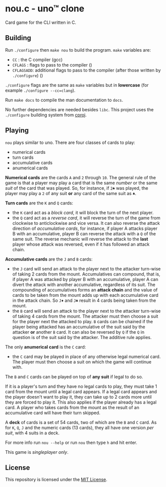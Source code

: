 # nou.c - uno™ clone

Card game for the CLI written in C.

## Building

Run `./configure` then `make nou` to build the program. `make` variables are:

- `CC` : the C compiler (gcc)
- `CFLAGS` : flags to pass to the compiler ()
- `CFLAGSADD`: additional flags to pass to the compiler (after those written by `./configure`) ()

`./configure` flags are the same as `make` variables but in **lowercase**
(for example `./configure --cc=clang`).

Run `make docs` to compile the man documentation to `docs`.

No further dependencies are needed besides `libc`. This project uses the `./configure` building
system from [cproj](https://github.com/matthmr/cproj).

## Playing

`nou` plays similar to uno. There are four classes of cards to play:

- numerical cards
- turn cards
- accumulative cards
- anumerical cards

**Numerical cards** are the cards `A` and `2` through `10`. The general rule of the
game is that a player may play a card that is the same *number* or the
same *suit* of the card that was played. So, for instance, if `2♣` was played,
the player may play a `2` of any suit **or** any card of the same suit as `♣`.

**Turn cards** are the `K` and `Q` cards:

- the `K` card act as a *block card*, it will block the turn of the next player.
- the `Q` card act as a *reverse card*, it will reverse the turn of the game
from clockwise to anticlockwise and vice versa. It can also reverse the
attack direction of *accumulative cards*, for instance, if player A attacks
player B with an accumulative, player B can reverse the attack with a `Q`
of the same suit. The reverse mechanic will reverse the attack to the **last**
player whose attack was reversed, even if it has followed an attack chain.

**Accumulative cards** are the `J` and `B` cards:

- the `J` card will send an attack to the player next to the attacker turn-wise
of taking 2 cards from the mount. Accumulatives can compound, that is, if player
A was attacked by player B with an accumulative, player A can divert the attack
with another accumulative, regardless of its suit. The compounding of accumulatives
forms an **attack chain** and the value of cards to be taken from the mount adds
up with each accumulative card in the attack chain. So `J♦` and `J♣` result
in 4 cards being taken from the mount.
- the `B` card will send an attack to the player next to the attacker turn-wise
of taking 4 cards from the mount. The attacker must then choose a suit for the player
next the attacked to play. `B` cards can be chained if the player being attacked has
an accumulative of the suit said by the attacker **or** another `B` card. It can also
be reversed by `Q` if the `Q` in question is of the suit said by the attacker.
The additive rule applies.

The only **anumerical card** is the `C` card:

- the `C` card may be played in place of any otherwise legal numerical card. The
player must then choose a suit on which the game will continue with.

The `B` and `C` cards can be played on top of **any suit** if legal to do so.

If it is a player's turn and they have no legal cards to play, they must take 1
card from the mount until a legal card appears. If a legal card appears and the
player doesn't want to play it, they can take up to 2 cards more until they are
forced to play it. This also applies if the player already has a legal card. A
player who takes cards from the mount as the result of an accumulative card will
have their turn skipped.

A **deck** of cards is a set of 54 cards, two of which are the `B` and `C` card.
As for `K`, `Q`, `J` and the numeric cards (13 cards), they all have one
version *per suit*, with 4 suits in a deck.

For more info run `nou --help` or run `nou` then type `h` and hit enter.

This game is *singleplayer only*.

## License

This repository is licensed under the [MIT License](https://opensource.org/licenses/MIT).
